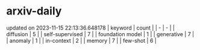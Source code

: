 # arxiv-daily
updated on 2023-11-15 22:13:36.648178
| keyword | count |
| - | - |
| diffusion | 5 |
| self-supervised | 7 |
| foundation model | 1 |
| generative | 7 |
| anomaly | 1 |
| in-context | 2 |
| memory | 7 |
| few-shot | 6 |
